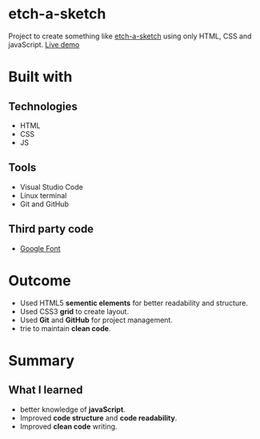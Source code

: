 # etch-a-sketch

Project to create something like [etch-a-sketch](https://en.wikipedia.org/wiki/Etch_A_Sketch) using only HTML, CSS and javaScript.
[Live demo](https://piwiit.github.io/etch-a-sketch/.)

# Built with

## Technologies

- HTML
- CSS
- JS

## Tools

- Visual Studio Code
- Linux terminal
- Git and GitHub

## Third party code

- [Google Font](https://fonts.google.com/)

# Outcome

- Used HTML5 **sementic elements** for better readability and structure.
- Used CSS3 **grid** to create layout.
- Used **Git** and **GitHub** for project management.
- trie to maintain **clean code**.

# Summary

## What I learned

- better knowledge of **javaScript**.
- Improved **code structure** and **code readability**.
- Improved **clean code** writing.
